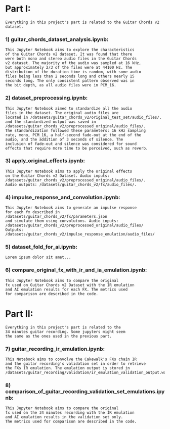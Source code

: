# Part I:

    Everything in this project's part is related to the Guitar Chords v2 dataset.

### 1) guitar_chords_dataset_analysis.ipynb: 

    This Jupyter Notebook aims to explore the characteristics 
    of the Guitar Chords v2 dataset. It was found that there 
    were both mono and stereo audio files in the Guitar Chords 
    v2 dataset. The majority of the audio was sampled at 16 kHz, 
    but approximately 2/3 of the files were at 44100 Hz. The 
    distribution of the duration time is random, with some audio 
    files being less than 2 seconds long and others nearly 15 
    seconds long. The only consistent pattern observed was in 
    the bit depth, as all audio files were in PCM_16.

### 2) dataset_preprocessing.ipynb:

    This Jupyter Notebook aimed to standardize all the audio
    files in the dataset. The original audio files are 
    located in /datasets/guitar_chords_v2/original_test_set/audio_files/, 
    and the standardized output was saved in 
    /datasets/guitar_chords_v2/preprocessed_original/audio_files/. 
    The standardization followed these parameters: 16 kHz sampling 
    rate, mono, PCM_16, a half-second fade-out at the end of the 
    audio, and the addition of 3 seconds of silence. The 
    inclusion of fade-out and silence was considered for sound 
    effects that require more time to be perceived, such as reverb.

### 3) apply_original_effects.ipynb:

    This Jupyter Notebook aims to apply the original effects
    on the Guitar Chords v2 Dataset. Audio inputs: 
    /datasets/guitar_chords_v2/preprocessed_original/audio_files/. 
    Audio outputs: /datasets/guitar_chords_v2/fx/audio_files/.

### 4) impulse_response_and_convolution.ipynb:

    This Jupyter Notebook aims to generate an impulse response 
    for each fx described in 
    /datasets/guitar_chords_v2/fx/parameters.json 
    and simulate them using convolutons. Audio inputs: 
    /datasets/guitar_chords_v2/preprocessed_original/audio_files/
    Outputs: /datasets/guitar_chords_v2/impulse_response_emulation/audio_files/
    
### 5) dataset_fold_for_ai.ipynb:

    Lorem ipsum dolor sit amet...

### 6) compare_original_fx_with_ir_and_ia_emulation.ipynb:

    This Jupyter Notebook aims to compare the original 
    fx used on Guitar Chords v2 Dataset with the IR emulation
    and AI emulation results for each FX. The metrics used 
    for comparison are described in the code.
    
# Part II:

    Everything in this project's part is related to the 
    34 minutes guitar recording. Some jupyters might seem
    the same as the ones used in the previous part.
    
### 7) guitar_recording_ir_emulation.ipynb:
    
    This Notebook aims to convolve the Cakewalk's FXs chain IR 
    and the guitar recording's validation set in order to retrieve
    the FXs IR emulation. The emulation output is stored in 
    /datasets/guitar_recording/validation/ir_emulation_validation_output.wav.
    
### 8) comparison_of_guitar_recording_validation_set_emulations.ipynb:

    This Jupyter Notebook aims to compare the original 
    fx used on the 34 minutes recording with the IR emulation
    and AI emulation results in the validation set only. 
    The metrics used for comparison are described in the code.
